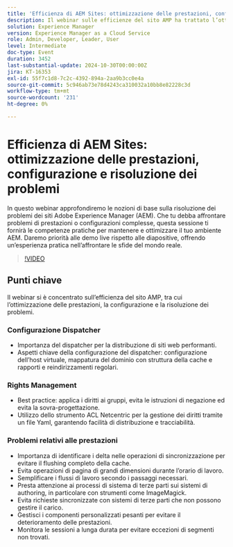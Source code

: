```yaml
---
title: 'Efficienza di AEM Sites: ottimizzazione delle prestazioni, configurazione e risoluzione dei problemi'
description: Il webinar sulle efficienze del sito AMP ha trattato l’ottimizzazione delle prestazioni, la configurazione del dispatcher, le best practice per la gestione dei diritti e le strategie per risolvere i problemi di prestazioni.
solution: Experience Manager
version: Experience Manager as a Cloud Service
role: Admin, Developer, Leader, User
level: Intermediate
doc-type: Event
duration: 3452
last-substantial-update: 2024-10-30T00:00:00Z
jira: KT-16353
exl-id: 55f7c1d8-7c2c-4392-894a-2aa9b3cc0e4a
source-git-commit: 5c946ab73e78d4243ca310032a10bb8e82228c3d
workflow-type: tm+mt
source-wordcount: '231'
ht-degree: 0%

---
```


# Efficienza di AEM Sites: ottimizzazione delle prestazioni, configurazione e risoluzione dei problemi

In questo webinar approfondiremo le nozioni di base sulla risoluzione dei problemi dei siti Adobe Experience Manager (AEM). Che tu debba affrontare problemi di prestazioni o configurazioni complesse, questa sessione ti fornirà le competenze pratiche per mantenere e ottimizzare il tuo ambiente AEM. Daremo priorità alle demo live rispetto alle diapositive, offrendo un’esperienza pratica nell’affrontare le sfide del mondo reale&#x200B;.

>[!VIDEO](https://video.tv.adobe.com/v/3435114/?learn=on)

## Punti chiave

Il webinar si è concentrato sull’efficienza del sito AMP, tra cui l’ottimizzazione delle prestazioni, la configurazione e la risoluzione dei problemi.

### Configurazione Dispatcher

* Importanza del dispatcher per la distribuzione di siti web performanti.
* Aspetti chiave della configurazione del dispatcher: configurazione dell’host virtuale, mappatura del dominio con struttura della cache e rapporti e reindirizzamenti regolari.

### Rights Management

* Best practice: applica i diritti ai gruppi, evita le istruzioni di negazione ed evita la sovra-progettazione.
* Utilizzo dello strumento ACL Netcentric per la gestione dei diritti tramite un file Yaml, garantendo facilità di distribuzione e tracciabilità.

### Problemi relativi alle prestazioni

* Importanza di identificare i delta nelle operazioni di sincronizzazione per evitare il flushing completo della cache.
* Evita operazioni di pagina di grandi dimensioni durante l’orario di lavoro.
* Semplificare i flussi di lavoro secondo i passaggi necessari.
* Presta attenzione ai processi di sistema di terze parti sui sistemi di authoring, in particolare con strumenti come ImageMagick.
* Evita richieste sincronizzate con sistemi di terze parti che non possono gestire il carico.
* Gestisci i componenti personalizzati pesanti per evitare il deterioramento delle prestazioni.
* Monitora le sessioni a lunga durata per evitare eccezioni di segmenti non trovati.
